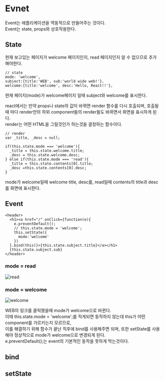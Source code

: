 # Evnet
Event는 애플리케이션을 역동적으로 만들어주는 것이다.  
Event는 state, props와 상호작용한다.  

## State
현재 보고있는 페이지가 welcome 페이지인지, read 페이지인지 알 수 없으므로 추가해야한다.
```
// state
mode: 'welcome',
subject:{title:'WEB', sub:'world wide web!'},
welcome:{title:'welcome', desc:'Hello, React!!'},
```
현재 페이지(mode)가 welcome페이지 일때 subject와 welcome를 표시한다.  

react에서는 만약 props나 state의 값이 바뀌면 render 함수를 다시 호출되며, 호출될 때 마다 render안의 하위 component들의 render들도 바뀌면서 화면을 표시하게 된다.  
render는 어떤 HTML을 그릴것인가 하는것을 결정하는 함수이다.

```
// render
var _title, _desc = null;

if(this.state.mode === 'welcome'){
  _title = this.state.welcome.title;
  _desc = this.state.welcome.desc;
} else if(this.state.mode === 'read'){
  _title = this.state.contents[0].title;
  _desc =this.state.contents[0].desc;
}
```
mode가 welcome일때 welcome title, desc를, read일때 contents의 title과 desc를 화면에 표시한다.

## Event
```
<header>
  <h1><a href="/" onClick={function(e){
    e.preventDefault();
    // this.state.mode = 'welcome';
    this.setState({
      mode:'welcome'
    })
  }.bind(this)}>{this.state.subject.title}</a></h1>
  {this.state.subject.sub}
</header>
```
### mode = read

![read](https://user-images.githubusercontent.com/73509513/167768220-152f11ae-0484-4c70-859c-06b0a3ba34b6.PNG)

### mode = welcome

![welcome](https://user-images.githubusercontent.com/73509513/167768224-af62607c-ba32-423d-b874-1aa909bf587f.PNG)  

WEB의 링크를 클릭했을때 mode가 welcome으로 바뀐다.  
이때 this.state.mode = 'welcome';를 적게되면 동작하지 않는데 this가 어떤 component를 가르키는지 모르므로,  
이를 해결하기 위해 함수가 끝난 직후에 bind를 사용해주면 되며, 또한 setState를 사용해야 정상적으로 mode가 welcome으로 변경되게 된다.  
e.preventDefault();는 event의 기본적인 동작을 못하게 막는것이다.  

## bind

## setState
